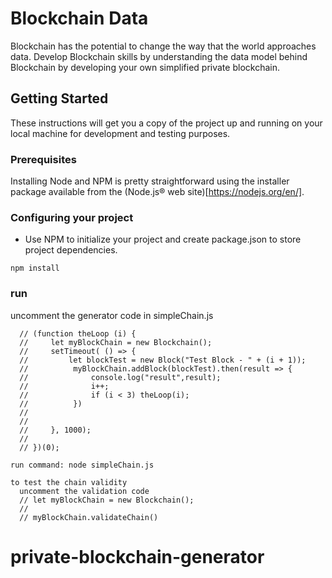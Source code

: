 # Blockchain Data

Blockchain has the potential to change the way that the world approaches data. Develop Blockchain skills by understanding the data model behind Blockchain by developing your own simplified private blockchain.

## Getting Started

These instructions will get you a copy of the project up and running on your local machine for development and testing purposes.

### Prerequisites

Installing Node and NPM is pretty straightforward using the installer package available from the (Node.js® web site)[https://nodejs.org/en/].

### Configuring your project

- Use NPM to initialize your project and create package.json to store project dependencies.
```
npm install
```
 ### run
   uncomment the generator code in simpleChain.js
   ```
     // (function theLoop (i) {
     //     let myBlockChain = new Blockchain();
     //     setTimeout( () => {
     //         let blockTest = new Block("Test Block - " + (i + 1));
     //          myBlockChain.addBlock(blockTest).then(result => {
     //              console.log("result",result);
     //              i++;
     //              if (i < 3) theLoop(i);
     //          })
     //
     //
     //     }, 1000);
     //
     // })(0);

   run command: node simpleChain.js

   to test the chain validity
     uncomment the validation code
     // let myBlockChain = new Blockchain();
     //
     // myBlockChain.validateChain()
```
# private-blockchain-generator

